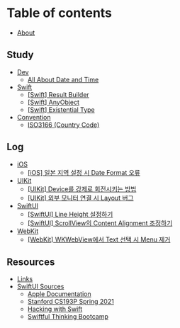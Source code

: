 # Table of contents

* [About](README.md)

## Study

* [Dev](study/dev/README.md)
  * [All About Date and Time](study/dev/all-about-date-and-time.md)
* [Swift](study/swift/README.md)
  * [\[Swift\] Result Builder](study/swift/swift-result-builder.md)
  * [\[Swift\] AnyObject](study/swift/swift-anyobject.md)
  * [\[Swift\] Existential Type](study/swift/swift-existential-type.md)
* [Convention](study/convention/README.md)
  * [ISO3166 (Country Code)](study/convention/iso3166-country-code.md)

## Log

* [iOS](log/ios/README.md)
  * [\[iOS\] 일본 지역 설정 시 Date Format 오류](log/ios/ios-date-format.md)
* [UIKit](log/uikit/README.md)
  * [\[UIKit\] Device를 강제로 회전시키는 방법](log/uikit/uikit-device.md)
  * [\[UIKit\] 외부 모니터 연결 시 Layout 버그](log/uikit/uikit-layout.md)
* [SwiftUI](log/swiftui/README.md)
  * [\[SwiftUI\] Line Height 설정하기](log/swiftui/swiftui-line-height.md)
  * [\[SwiftUI\] ScrollView의 Content Alignment 조정하기](log/swiftui/swiftui-scrollview-content-alignment.md)
* [WebKit](log/webkit/README.md)
  * [\[WebKit\] WKWebView에서 Text 선택 시 Menu 제거](log/webkit/webkit-wkwebview-text-menu.md)

## Resources

* [Links](resources/links.md)
* [SwiftUI Sources](resources/swiftui-sources/README.md)
  * [Apple Documentation](https://developer.apple.com/documentation/swiftui)
  * [Stanford CS193P Spring 2021](https://youtube.com/playlist?list=PLpGHT1n4-mAsxuRxVPv7kj4-dQYoC3VVu)
  * [Hacking with Swift](https://www.hackingwithswift.com/articles/196/learn-swiftui-with-free-tutorials)
  * [Swiftful Thinking Bootcamp](https://www.youtube.com/@SwiftfulThinking/featured)
